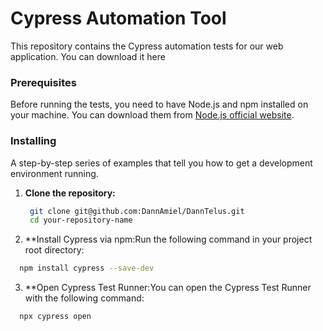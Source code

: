 # Cypress Automation Tool

This repository contains the Cypress automation tests for our web application. You can download it here

### Prerequisites

Before running the tests, you need to have Node.js and npm installed on your machine. You can download them from [Node.js official website](https://nodejs.org/).

### Installing

A step-by-step series of examples that tell you how to get a development environment running.

1. **Clone the repository:**

   ```bash
    git clone git@github.com:DannAmiel/DannTelus.git
    cd your-repository-name
    ```

2. **Install Cypress via npm:Run the following command in your project root directory:
  ```bash
    npm install cypress --save-dev 
  ```
3. **Open Cypress Test Runner:You can open the Cypress Test Runner with the following command:
  ```bash
    npx cypress open
  ```
